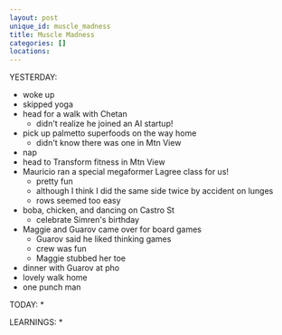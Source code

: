 ```yaml
---
layout: post
unique_id: muscle_madness
title: Muscle Madness
categories: []
locations: 
---
```


YESTERDAY:
* woke up
* skipped yoga
* head for a walk with Chetan
  * didn't realize he joined an AI startup!
* pick up palmetto superfoods on the way home
  * didn't know there was one in Mtn View
* nap
* head to Transform fitness in Mtn View
* Mauricio ran a special megaformer Lagree class for us!
  * pretty fun
  * although I think I did the same side twice by accident on lunges
  * rows seemed too easy
* boba, chicken, and dancing on Castro St
  * celebrate Simren's birthday
* Maggie and Guarov came over for board games
  * Guarov said he liked thinking games
  * crew was fun
  * Maggie stubbed her toe
* dinner with Guarov at pho
* lovely walk home
* one punch man

TODAY:
* 

LEARNINGS:
* 
